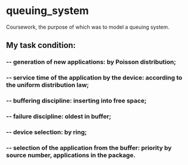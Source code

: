 # queuing_system
Coursework, the purpose of which was to model a queuing system.

## My task condition:
### -- generation of new applications: by Poisson distribution;
### -- service time of the application by the device: according to the uniform distribution law;
### -- buffering discipline: inserting into free space;
### -- failure discipline: oldest in buffer;
### -- device selection: by ring;
### -- selection of the application from the buffer: priority by source number, applications in the package.
